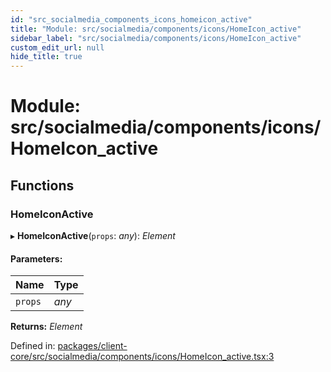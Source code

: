 ```yaml
---
id: "src_socialmedia_components_icons_homeicon_active"
title: "Module: src/socialmedia/components/icons/HomeIcon_active"
sidebar_label: "src/socialmedia/components/icons/HomeIcon_active"
custom_edit_url: null
hide_title: true
---
```


# Module: src/socialmedia/components/icons/HomeIcon\_active

## Functions

### HomeIconActive

▸ **HomeIconActive**(`props`: *any*): *Element*

#### Parameters:

Name | Type |
:------ | :------ |
`props` | *any* |

**Returns:** *Element*

Defined in: [packages/client-core/src/socialmedia/components/icons/HomeIcon_active.tsx:3](https://github.com/xr3ngine/xr3ngine/blob/65dfcf39a/packages/client-core/src/socialmedia/components/icons/HomeIcon_active.tsx#L3)

